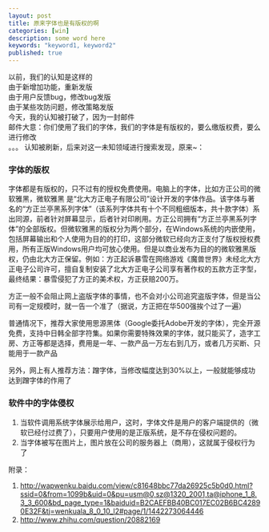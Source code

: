 ```yaml
---
layout: post
title: 原来字体也是有版权的啊
categories: [win]
description: some word here
keywords: "keyword1, keyword2"
published: true
---
```



以前，我们的认知是这样的  
由于新增加功能，重新发版  
由于用户反馈bug，修改bug发版  
由于某些攻防问题，修改策略发版  
今天，我的认知被打破了，因为一封邮件  
邮件大意：你们使用了我们的字体，我们的字体是有版权的，要么缴版权费，要么进行修改  
。。。
认知被刷新，后来对这一未知领域进行搜索发现，原来~：  


### 字体的版权

字体都是有版权的，只不过有的授权免费使用。电脑上的字体，比如方正公司的微软雅黑，微软雅黑 是“北大方正电子有限公司”设计开发的字体作品。该字体与著名的“方正兰亭黑系列字体”（该系列字体共有十个不同粗细版本，共十款字体）系出同源，前者针对屏幕显示，后者针对印刷用。方正公司拥有“方正兰亭黑系列字体”的全部版权。但微软雅黑的版权分为两个部分，在Windows系统的内嵌使用，包括屏幕输出和个人使用为目的的打印，这部分微软已经向方正支付了版权授权费用，所有正版Windows用户均可放心使用。但是以商业发布为目的的微软雅黑版权，仍由北大方正保留。例如：方正起诉暴雪在网络游戏《魔兽世界》未经北大方正电子公司许可，擅自复制安装了北大方正电子公司享有著作权的五款方正字型，最终结果：暴雪侵犯了方正的美术权，方正获赔200万。 


方正一般不会阻止网上盗版字体的事情，也不会对小公司追究盗版字体，但是当公司有一定规模时，就一告一个准了（据说，方正把在华500强挨个过了一遍）  


普通情况下，推荐大家使用思源黑体（Google委托Adobe开发的字体），完全开源免费，支持中日韩全部字符集。如果你需要特殊效果的字体，就只能买了，造字工房、方正等都是选择，费用是一年、一款产品一万左右到几万，或者几万买断、只能用于一款产品


另外，网上有人推荐方法：蹭字体，当修改幅度达到30%以上，一般就能够成功达到蹭字体的作用了


### 软件中的字体侵权

1. 当软件调用系统字体展示给用户，这时，字体文件是用户的客户端提供的（微软已经付过费了），只要用户使用的是正版系统，是不存在侵权问题的。
2. 当字体被写在图片上，图片放在公司的服务器上（商用），这就属于侵权行为了


附录：

1. <http://wapwenku.baidu.com/view/c81648bbc77da26925c5b0d0.html?ssid=0&from=1099b&uid=0&pu=usm@0,sz@1320_2001,ta@iphone_1_8.3_3_600&bd_page_type=1&baiduid=B2CAEFBB40BC017EC02B6BC42890E32F&tj=wenkuala_8_0_10_l2#page/1/1442273064446>
2. <http://www.zhihu.com/question/20882169>
